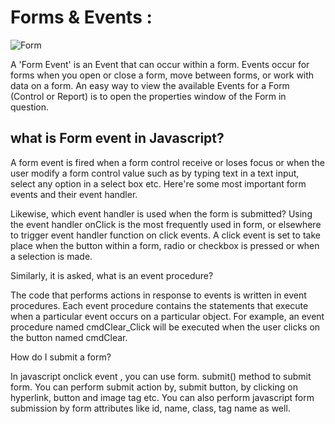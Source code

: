 # Forms & Events : 

![Form](https://encrypted-tbn0.gstatic.com/images?q=tbn:ANd9GcRnitIdR54RUqyezeBiu53BuI_i5AjviHiDHw&usqp=CAU)

 A 'Form Event' is an Event that can occur within a form.
Events occur for forms when you open or close a form, move between forms, or work with data on a form.
An easy way to view the available Events for a Form (Control or Report) is to open the properties window of the Form in question.

## what is Form event in Javascript?

A form event is fired when a form control receive or loses focus or when the user modify a form control value such as by typing text in a text input, select any option in a select box etc. Here're some most important form events and their event handler.

Likewise, which event handler is used when the form is submitted? Using the event handler onClick is the most frequently used in form, or elsewhere to trigger event handler function on click events. A click event is set to take place when the button within a form, radio or checkbox is pressed or when a selection is made.

Similarly, it is asked, what is an event procedure?

The code that performs actions in response to events is written in event procedures. Each event procedure contains the statements that execute when a particular event occurs on a particular object. For example, an event procedure named cmdClear_Click will be executed when the user clicks on the button named cmdClear.

How do I submit a form?

In javascript onclick event , you can use form. submit() method to submit form. You can perform submit action by, submit button, by clicking on hyperlink, button and image tag etc. You can also perform javascript form submission by form attributes like id, name, class, tag name as well.
